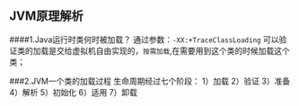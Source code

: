 ## JVM原理解析

####1.Java运行时类何时被加载？
通过参数：`-XX:+TraceClassLoading` 可以验证类的加载是交给虚拟机自由实现的，`按需加载`,在需要用到这个类的时候加载这个类；

###2.JVM一个类的加载过程
生命周期经过七个阶段：
1）加载
2）验证
3）准备
4）解析
5）初始化
6）适用
7）卸载